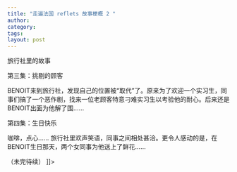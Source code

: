 ```yaml
---
title: "走遍法国 reflets 故事梗概 2 "
author:
category: 
tags: 
layout: post
---
```



旅行社里的故事

第三集：挑剔的顾客

BENOIT来到旅行社，发现自己的位置被“取代”了。原来为了欢迎一个实习生，同事们搞了一个恶作剧，找来一位老顾客特意刁难实习生以考验他的耐心。后来还是BENOIT出面为他解了围……

第四集：生日快乐

咖啡，点心…… 旅行社里欢声笑语，同事之间相处甚洽。更令人感动的是，在BENOIT生日那天，两个女同事为他送上了鲜花……

（未完待续） ]]>

